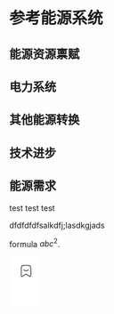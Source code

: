 # 参考能源系统

## 能源资源禀赋

## 电力系统

## 其他能源转换

## 技术进步

## 能源需求

test test test



dfdfdfdfsalkdfj;lasdkgjads

formula $abc^2$.

 ![cap map](_static/fig1.png)